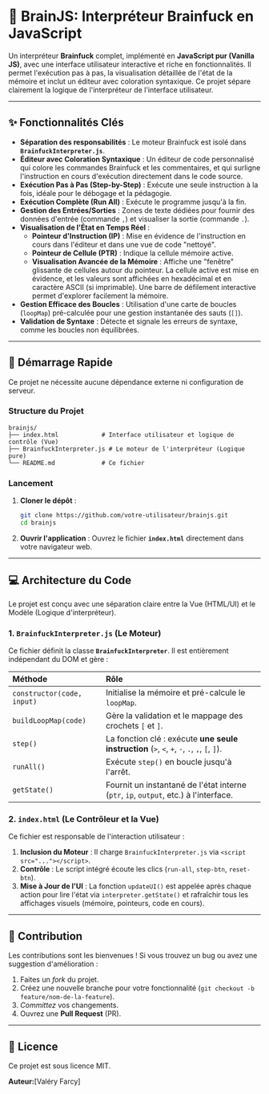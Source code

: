 # 🧠 BrainJS: Interpréteur Brainfuck en JavaScript

Un interpréteur **Brainfuck** complet, implémenté en **JavaScript pur (Vanilla JS)**, avec une interface utilisateur interactive et riche en fonctionnalités. Il permet l'exécution pas à pas, la visualisation détaillée de l'état de la mémoire et inclut un éditeur avec coloration syntaxique. Ce projet sépare clairement la logique de l'interpréteur de l'interface utilisateur.

-----

## ✨ Fonctionnalités Clés

*   **Séparation des responsabilités** : Le moteur Brainfuck est isolé dans **`BrainfuckInterpreter.js`**.
*   **Éditeur avec Coloration Syntaxique** : Un éditeur de code personnalisé qui colore les commandes Brainfuck et les commentaires, et qui surligne l'instruction en cours d'exécution directement dans le code source.
*   **Exécution Pas à Pas (Step-by-Step)** : Exécute une seule instruction à la fois, idéale pour le débogage et la pédagogie.
*   **Exécution Complète (Run All)** : Exécute le programme jusqu'à la fin.
*   **Gestion des Entrées/Sorties** : Zones de texte dédiées pour fournir des données d'entrée (commande `,`) et visualiser la sortie (commande `.`).
*   **Visualisation de l'État en Temps Réel** :
    *   **Pointeur d'Instruction (IP)** : Mise en évidence de l'instruction en cours dans l'éditeur et dans une vue de code "nettoyé".
    *   **Pointeur de Cellule (PTR)** : Indique la cellule mémoire active.
    *   **Visualisation Avancée de la Mémoire** : Affiche une "fenêtre" glissante de cellules autour du pointeur. La cellule active est mise en évidence, et les valeurs sont affichées en hexadécimal et en caractère ASCII (si imprimable). Une barre de défilement interactive permet d'explorer facilement la mémoire.
*   **Gestion Efficace des Boucles** : Utilisation d'une carte de boucles (`loopMap`) pré-calculée pour une gestion instantanée des sauts (`[]`).
*   **Validation de Syntaxe** : Détecte et signale les erreurs de syntaxe, comme les boucles non équilibrées.

-----

## 🚀 Démarrage Rapide

Ce projet ne nécessite aucune dépendance externe ni configuration de serveur.

### Structure du Projet

```
brainjs/
├── index.html            # Interface utilisateur et logique de contrôle (Vue)
├── BrainfuckInterpreter.js # Le moteur de l'interpréteur (Logique pure)
└── README.md             # Ce fichier
```

### Lancement

1.  **Cloner le dépôt** :
    ```bash
    git clone https://github.com/votre-utilisateur/brainjs.git
    cd brainjs
    ```
2.  **Ouvrir l'application** :
    Ouvrez le fichier **`index.html`** directement dans votre navigateur web.

-----

## 💻 Architecture du Code

Le projet est conçu avec une séparation claire entre la Vue (HTML/UI) et le Modèle (Logique d'interpréteur).

### 1\. `BrainfuckInterpreter.js` (Le Moteur)

Ce fichier définit la classe **`BrainfuckInterpreter`**. Il est entièrement indépendant du DOM et gère :

| Méthode | Rôle |
| :--- | :--- |
| `constructor(code, input)` | Initialise la mémoire et pré-calcule le `loopMap`. |
| `buildLoopMap(code)` | Gère la validation et le mappage des crochets `[` et `]`. |
| `step()` | La fonction clé : exécute **une seule instruction** (`>`, `<`, `+`, `-`, `.`, `,`, `[`, `]`). |
| `runAll()` | Exécute `step()` en boucle jusqu'à l'arrêt. |
| `getState()` | Fournit un instantané de l'état interne (`ptr`, `ip`, `output`, etc.) à l'interface. |

### 2\. `index.html` (Le Contrôleur et la Vue)

Ce fichier est responsable de l'interaction utilisateur :

1.  **Inclusion du Moteur** : Il charge `BrainfuckInterpreter.js` via `<script src="..."></script>`.
2.  **Contrôle** : Le script intégré écoute les clics (`run-all`, `step-btn`, `reset-btn`).
3.  **Mise à Jour de l'UI** : La fonction `updateUI()` est appelée après chaque action pour lire l'état via `interpreter.getState()` et rafraîchir tous les affichages visuels (mémoire, pointeurs, code en cours).

-----

## 🤝 Contribution

Les contributions sont les bienvenues \! Si vous trouvez un bug ou avez une suggestion d'amélioration :

1.  Faites un *fork* du projet.
2.  Créez une nouvelle branche pour votre fonctionnalité (`git checkout -b feature/nom-de-la-feature`).
3.  *Committez* vos changements.
4.  Ouvrez une **Pull Request** (PR).

-----

## 📜 Licence

Ce projet est sous licence MIT.

**Auteur:**[Valéry Farcy]
